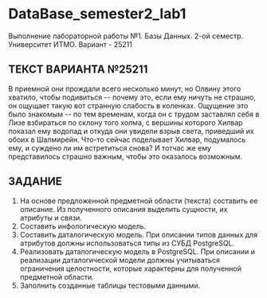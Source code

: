 # DataBase_semester2_lab1
Выполнение лабораторной работы №1. Базы Данных. 2-ой семестр. Университет ИТМО. 
Вариант - 25211

## ТЕКСТ ВАРИАНТА №25211
В приемной они прождали всего несколько минут, но Олвину этого хватило, чтобы подивиться -- почему это, если ему ничуть не страшно, он ощущает такую вот странную слабость в коленках. Ощущение это было знакомым -- по тем временам, когда он с трудом заставлял себя в Лизе взбираться по склону того холма, с вершины которого Хилвар показал ему водопад и откуда они увидели взрыв света, приведший их обоих в Шалмирейн. Что-то сейчас поделывает Хилвар, подумалось ему, и суждено ли им встретиться снова? И тотчас же ему представилось страшно важным, чтобы это оказалось возможным.

## ЗАДАНИЕ 
1.	На основе предложенной предметной области (текста) составить ее описание. Из полученного описания выделить сущности, их атрибуты и связи.
2.	Составить инфологическую модель.
3.	Составить даталогическую модель. При описании типов данных для атрибутов должны использоваться типы из СУБД PostgreSQL.
4.	Реализовать даталогическую модель в PostgreSQL. При описании и реализации даталогической модели должны учитываться ограничения целостности, которые характерны для полученной предметной области.
5.	Заполнить созданные таблицы тестовыми данными.

